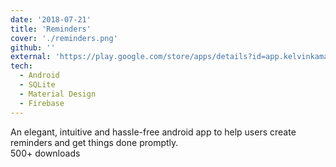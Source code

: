 ```yaml
---
date: '2018-07-21'
title: 'Reminders'
cover: './reminders.png'
github: ''
external: 'https://play.google.com/store/apps/details?id=app.kelvinkamau.reminders'
tech:
  - Android
  - SQLite
  - Material Design
  - Firebase
---
```


An elegant, intuitive and hassle-free android app to help users create reminders and get things done promptly.<br>
500+ downloads
